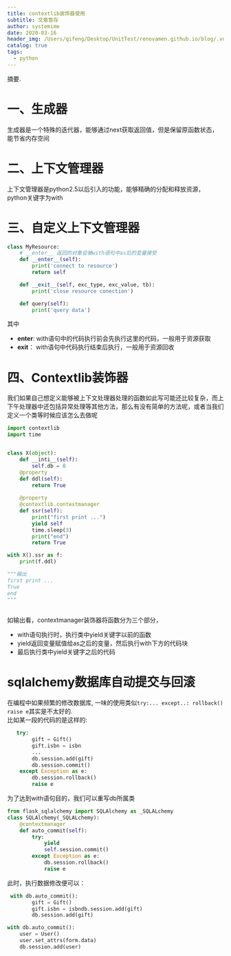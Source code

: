 ```yaml
---
title: contextlib装饰器使用
subtitle: 文章暂存
author: systemime
date: 2020-03-16
header_img: /Users/qifeng/Desktop/UnitTest/renovamen.github.io/blog/.vuepress/public/img/in-post/header/9.jpg
catalog: true
tags:
  - python
---
```

摘要.

<!-- more -->
<a name="44YBr"></a>
# 一、生成器
生成器是一个特殊的迭代器，能够通过next获取返回值，但是保留原函数状态，能节省内存空间<br />

<a name="oanXO"></a>
# 二、上下文管理器
上下文管理器是python2.5以后引入的功能，能够精确的分配和释放资源，python关键字为with
<a name="hNyaD"></a>
# 三、自定义上下文管理器
```python
class MyResource:
    # __enter__ 返回的对象会被with语句中as后的变量接受
    def __enter__(self):
        print('connect to resource')
        return self

    def __exit__(self, exc_type, exc_value, tb):
        print('close resource conection')

    def query(self):
        print('query data')
```
其中

- __enter__: with语句中的代码执行前会先执行这里的代码，一般用于资源获取
- __exit__： with语句中代码执行结束后执行，一般用于资源回收
<a name="bKprI"></a>
# 四、Contextlib装饰器
我们如果自己想定义能够被上下文处理器处理的函数如此写可能还比较复杂，而上下午处理器中还包括异常处理等其他方法，那么有没有简单的方法呢，或者当我们定义一个类等时候应该怎么去做呢
```python
import contextlib
import time


class X(object):
    def __inti__(self):
        self.db = 0
    @property
    def ddl(self):
        return True
    
    @property
    @contextlib.contextmanager
    def ssr(self):
        print("first print ...")
        yield self
        time.sleep(3)
        print("end")
        return True

with X().ssr as f:
    print(f.ddl)

"""输出
first print ...
True
end
"""
        
```
如输出看，contextmanager装饰器将函数分为三个部分，

- with语句执行时，执行类中yield关键字以前的函数
- yield返回变量赋值给as之后的变量，然后执行with下方的代码块
- 最后执行类中yield关键字之后的代码
<a name="NQ1J5"></a>
# sqlalchemy数据库自动提交与回滚
在编程中如果频繁的修改数据库, 一味的使用类似`try:... except..: rollback() raise e`其实是不太好的.<br />比如某一段的代码的是这样的:
```python
   try:
        gift = Gift()
        gift.isbn = isbn
        ... 
        db.session.add(gift)
        db.session.commit()
    except Exception as e:
        db.session.rollback()
        raise e
```
为了达到with语句目的，我们可以重写db所属类
```python
from flask_sqlalchemy import SQLAlchemy as _SQLALchemy
class SQLAlchemy(_SQLALchemy):
    @contextmanager
    def auto_commit(self):
        try:
            yield
            self.session.commit()
        except Exception as e:
            db.session.rollback()
            raise e
```
此时，执行数据修改便可以：
```python
 with db.auto_commit():
        gift = Gift()
        gift.isbn = isbndb.session.add(gift)
        db.session.add(gift)

with db.auto_commit():
    user = User()
    user.set_attrs(form.data)
    db.session.add(user)
```



